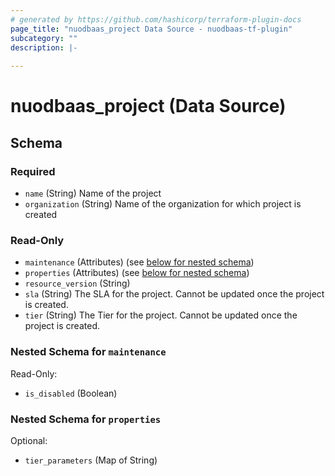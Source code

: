 ```yaml
---
# generated by https://github.com/hashicorp/terraform-plugin-docs
page_title: "nuodbaas_project Data Source - nuodbaas-tf-plugin"
subcategory: ""
description: |-
  
---
```


# nuodbaas_project (Data Source)





<!-- schema generated by tfplugindocs -->
## Schema

### Required

- `name` (String) Name of the project
- `organization` (String) Name of the organization for which project is created

### Read-Only

- `maintenance` (Attributes) (see [below for nested schema](#nestedatt--maintenance))
- `properties` (Attributes) (see [below for nested schema](#nestedatt--properties))
- `resource_version` (String)
- `sla` (String) The SLA for the project. Cannot be updated once the project is created.
- `tier` (String) The Tier for the project. Cannot be updated once the project is created.

<a id="nestedatt--maintenance"></a>
### Nested Schema for `maintenance`

Read-Only:

- `is_disabled` (Boolean)


<a id="nestedatt--properties"></a>
### Nested Schema for `properties`

Optional:

- `tier_parameters` (Map of String)

